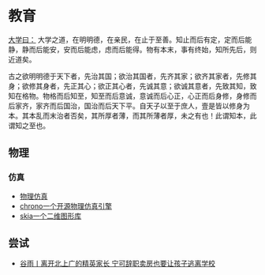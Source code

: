 # 教育

[大学曰：](https://ctext.org/liji/da-xue/zhs)
大学之道，在明明德，在亲民，在止于至善。知止而后有定，定而后能静，静而后能安，安而后能虑，虑而后能得。物有本末，事有终始，知所先后，则近道矣。

古之欲明明德于天下者，先治其国；欲治其国者，先齐其家；欲齐其家者，先修其身；欲修其身者，先正其心；欲正其心者，先诚其意；欲诚其意者，先致其知，致知在格物。物格而后知至，知至而后意诚，意诚而后心正，心正而后身修，身修而后家齐，家齐而后国治，国治而后天下平。自天子以至于庶人，壹是皆以修身为本。其本乱而末治者否矣，其所厚者薄，而其所薄者厚，未之有也！此谓知本，此谓知之至也。

## 物理
### 仿真
* [物理仿真](https://www.myphysicslab.com/)
* [chrono一个开源物理仿真引擎](https://projectchrono.org/)
* [skia一个二维图形库](https://skia.org/)

## 尝试
* [谷雨丨离开北上广的精英家长 宁可辞职卖房也要让孩子逃离学校](https://new.qq.com/omn/20191121/20191121A0J4GX00.html)



